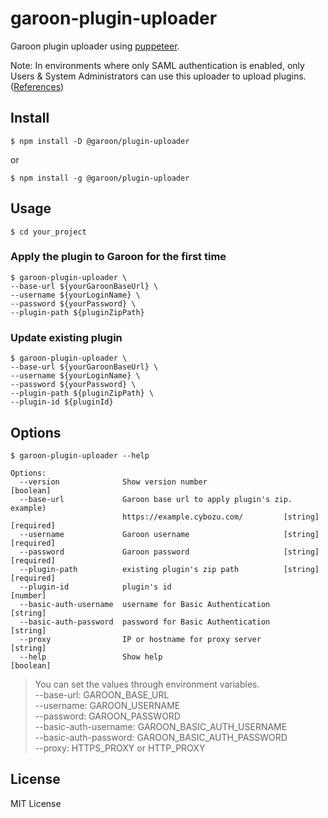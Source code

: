 # garoon-plugin-uploader
Garoon plugin uploader using [puppeteer](https://github.com/puppeteer/puppeteer).

Note: In environments where only SAML authentication is enabled, only Users & System Administrators can use this uploader to upload plugins. ([References](https://jp.cybozu.help/general/en/id/02036.html#list_saml_saml_restriction_20))

## Install

```
$ npm install -D @garoon/plugin-uploader
```

or

```
$ npm install -g @garoon/plugin-uploader
```

## Usage

```
$ cd your_project
```

### Apply the plugin to Garoon for the first time

```
$ garoon-plugin-uploader \
--base-url ${yourGaroonBaseUrl} \
--username ${yourLoginName} \
--password ${yourPassword} \
--plugin-path ${pluginZipPath}
```

### Update existing plugin

```
$ garoon-plugin-uploader \
--base-url ${yourGaroonBaseUrl} \
--username ${yourLoginName} \
--password ${yourPassword} \
--plugin-path ${pluginZipPath} \
--plugin-id ${pluginId}
```

## Options

```
$ garoon-plugin-uploader --help

Options:
  --version              Show version number                           [boolean]
  --base-url             Garoon base url to apply plugin's zip. example)
                         https://example.cybozu.com/         [string] [required]
  --username             Garoon username                     [string] [required]
  --password             Garoon password                     [string] [required]
  --plugin-path          existing plugin's zip path          [string] [required]
  --plugin-id            plugin's id                                    [number]
  --basic-auth-username  username for Basic Authentication               [string]
  --basic-auth-password  password for Basic Authentication               [string]
  --proxy                IP or hostname for proxy server                 [string]
  --help                 Show help                                     [boolean]
```

> You can set the values through environment variables.<br />
>  --base-url: GAROON_BASE_URL<br />
>  --username: GAROON_USERNAME<br />
>  --password: GAROON_PASSWORD<br />
>  --basic-auth-username: GAROON_BASIC_AUTH_USERNAME<br />
>  --basic-auth-password: GAROON_BASIC_AUTH_PASSWORD<br />
>  --proxy: HTTPS_PROXY or HTTP_PROXY<br />


## License

MIT License
